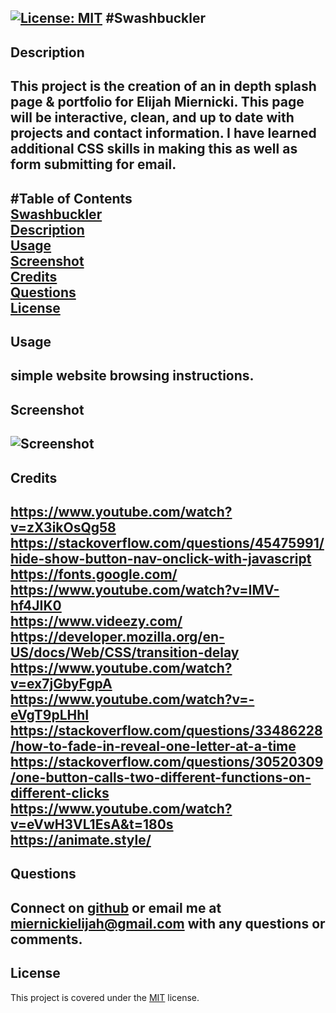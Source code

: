 [![License: MIT](https://img.shields.io/badge/License-MIT-yellow.svg)](https://opensource.org/licenses/MIT)
#Swashbuckler
-------------
## Description  
This project is the creation of an in depth splash page & portfolio for Elijah Miernicki. This page will be interactive, clean, and up to date with projects and contact information. I have learned additional CSS skills in making this as well as form submitting for email. 
-------------
#Table of Contents  
[Swashbuckler](#Swashbuckler)  
[Description](#Description)  
[Usage](#Usage)  
[Screenshot](#Screenshot)  
[Credits](#Credits)  
[Questions](#Questions)  
[License](#License)  
--------------
## Usage  
simple website browsing instructions. 
--------------
## Screenshot  
![Screenshot](assets/images/screenshot.png)
--------------
## Credits  
https://www.youtube.com/watch?v=zX3ikOsQg58  
https://stackoverflow.com/questions/45475991/hide-show-button-nav-onclick-with-javascript  
https://fonts.google.com/  
https://www.youtube.com/watch?v=IMV-hf4JIK0  
https://www.videezy.com/  
https://developer.mozilla.org/en-US/docs/Web/CSS/transition-delay  
https://www.youtube.com/watch?v=ex7jGbyFgpA  
https://www.youtube.com/watch?v=-eVgT9pLHhI  
https://stackoverflow.com/questions/33486228/how-to-fade-in-reveal-one-letter-at-a-time  
https://stackoverflow.com/questions/30520309/one-button-calls-two-different-functions-on-different-clicks  
https://www.youtube.com/watch?v=eVwH3VL1EsA&t=180s  
https://animate.style/  
--------------
## Questions  
Connect on [github](https://github.com/MiernickiElijah) or email me at miernickielijah@gmail.com with any questions or comments. 
--------------
## License  
This project is covered under the [MIT](https://choosealicense.com/licenses/mit/) license.






